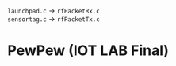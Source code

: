 ```launchpad.c``` &rarr; ```rfPacketRx.c``` <br>
```sensortag.c``` &rarr; ```rfPacketTx.c```

# PewPew (IOT LAB Final) 
